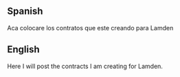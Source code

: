 ## Spanish
Aca colocare los contratos que este creando para Lamden

## English
Here I will post the contracts I am creating for Lamden.
